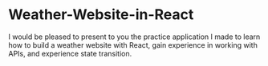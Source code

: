 # Weather-Website-in-React

I would be pleased to present to you the practice application I made to learn how to build a weather website with React, gain experience in working with APIs, and experience state transition.
